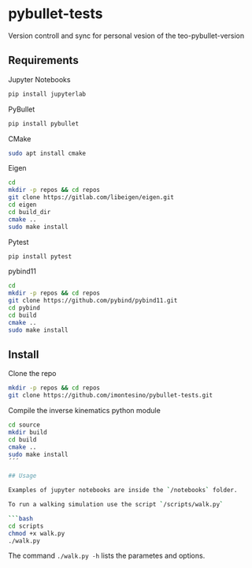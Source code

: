 # pybullet-tests
Version controll and sync for personal vesion of the teo-pybullet-version

## Requirements

Jupyter Notebooks
```bash
pip install jupyterlab
```

PyBullet
```bash
pip install pybullet
```

CMake
```bash
sudo apt install cmake
```

Eigen
```bash
cd
mkdir -p repos && cd repos
git clone https://gitlab.com/libeigen/eigen.git
cd eigen
cd build_dir
cmake ..
sudo make install
```

Pytest
```bash
pip install pytest
```

pybind11
```bash
cd
mkdir -p repos && cd repos
git clone https://github.com/pybind/pybind11.git
cd pybind
cd build
cmake ..
sudo make install
```


## Install

Clone the repo
```bash
mkdir -p repos && cd repos
git clone https://github.com/imontesino/pybullet-tests.git
```


Compile the inverse kinematics python module
```bash
cd source
mkdir build
cd build
cmake ..
sudo make install
´´´

## Usage

Examples of jupyter notebooks are inside the `/notebooks` folder.

To run a walking simulation use the script `/scripts/walk.py`

```bash
cd scripts
chmod +x walk.py
./walk.py
```

The command `./walk.py -h` lists the parametes and options.

